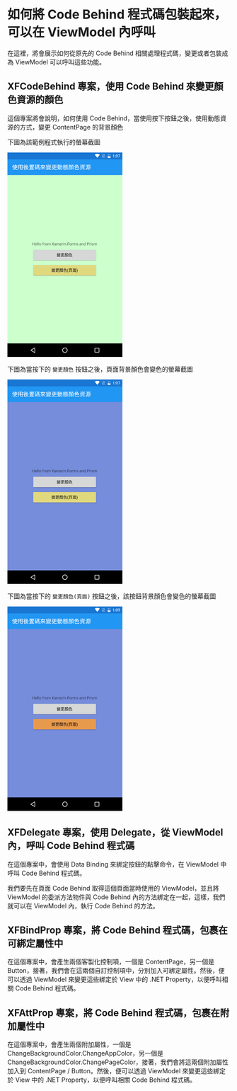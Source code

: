 # 如何將 Code Behind 程式碼包裝起來，可以在 ViewModel 內呼叫

在這裡，將會展示如何從原先的 Code Behind 相關處理程式碼，變更或者包裝成為 ViewModel 可以呼叫這些功能。

## XFCodeBehind 專案，使用 Code Behind 來變更顏色資源的顏色

這個專案將會說明，如何使用 Code Behind，當使用按下按鈕之後，使用動態資源的方式，變更 ContentPage 的背景顏色

下圖為該範例程式執行的螢幕截圖

![Xamarin Code Behind](Screenshot/CodeBehind1.png)

下圖為當按下的 `變更顏色` 按鈕之後，頁面背景顏色會變色的螢幕截圖

![Xamarin Code Behind](Screenshot/CodeBehind2.png)

下圖為當按下的 `變更顏色(頁面)` 按鈕之後，該按鈕背景顏色會變色的螢幕截圖

![Xamarin Code Behind](Screenshot/CodeBehind3.png)

## XFDelegate 專案，使用 Delegate，從 ViewModel 內，呼叫 Code Behind 程式碼

在這個專案中，會使用 Data Binding 來綁定按鈕的點擊命令，在 ViewModel 中呼叫 Code Behind 程式碼。

我們要先在頁面 Code Behind 取得這個頁面當時使用的 ViewModel，並且將 ViewModel 的委派方法物件與 Code Behind 內的方法綁定在一起，這樣，我們就可以在 ViewModel 內，執行 Code Behind 的方法。

## XFBindProp 專案，將 Code Behind 程式碼，包裹在可綁定屬性中

在這個專案中，會產生兩個客製化控制項，一個是 ContentPage，另一個是 Button，接著，我們會在這兩個自訂控制項中，分別加入可綁定屬性。然後，便可以透過 ViewModel 來變更這些綁定於 View 中的 .NET Property，以便呼叫相關 Code Behind 程式碼。

## XFAttProp 專案，將 Code Behind 程式碼，包裹在附加屬性中

在這個專案中，會產生兩個附加屬性，一個是 ChangeBackgroundColor.ChangeAppColor，另一個是 ChangeBackgroundColor.ChangePageColor，接著，我們會將這兩個附加屬性加入到 ContentPage / Button。然後，便可以透過 ViewModel 來變更這些綁定於 View 中的 .NET Property，以便呼叫相關 Code Behind 程式碼。


